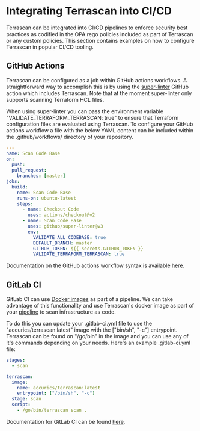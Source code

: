 # Integrating Terrascan into CI/CD

Terrascan can be integrated into CI/CD pipelines to enforce security best practices as codified in the OPA rego policies included as part of Terrascan or any custom policies. This section contains examples on how to configure Terrascan in popular CI/CD tooling.

## GitHub Actions

Terrascan can be configured as a job within GitHub actions workflows. A straightforward way to accomplish this is by using the [super-linter](https://github.com/github/super-linter) GitHub action which includes Terrascan. Note that at the moment super-linter only supports scanning Terraform HCL files.

When using super-linter you can pass the environment variable "VALIDATE_TERRAFORM_TERRASCAN: true" to ensure that Terraform configuration files are evaluated using Terrascan. To configure your GitHub actions workflow a file with the below YAML content can be included within the .github/workflows/ directory of your repository.

``` YAML
---
name: Scan Code Base
on:
  push:
  pull_request:
    branches: [master]
jobs:
  build:
    name: Scan Code Base
    runs-on: ubuntu-latest
    steps:
      - name: Checkout Code
        uses: actions/checkout@v2
      - name: Scan Code Base
        uses: github/super-linter@v3
        env:
          VALIDATE_ALL_CODEBASE: true
          DEFAULT_BRANCH: master
          GITHUB_TOKEN: ${{ secrets.GITHUB_TOKEN }}
          VALIDATE_TERRAFORM_TERRASCAN: true
```

Documentation on the GitHub actions workflow syntax is available [here](https://help.github.com/en/articles/workflow-syntax-for-github-actions).


## GitLab CI

GitLab CI can use [Docker images](https://docs.gitlab.com/ee/ci/docker/using_docker_images.html) as part of a pipeline. We can take advantage of this functionality and use Terrascan's docker image as part of your [pipeline](https://docs.gitlab.com/ee/ci/pipelines/) to scan infrastructure as code.

To do this you can update your .gitlab-ci.yml file to use the "accurics/terrascan:latest" image with the ["bin/sh", "-c"] entrypoint. Terrascan can be found on "/go/bin" in the image and you can use any of it's commands depending on your needs. Here's an example .gitlab-ci.yml file:

``` YAML
stages:
  - scan

terrascan:
  image:
    name: accurics/terrascan:latest
    entrypoint: ["/bin/sh", "-c"]
  stage: scan
  script:
    - /go/bin/terrascan scan .
```

Documentation for GitLab CI can be found [here](https://docs.gitlab.com/ee/ci/README.html).

